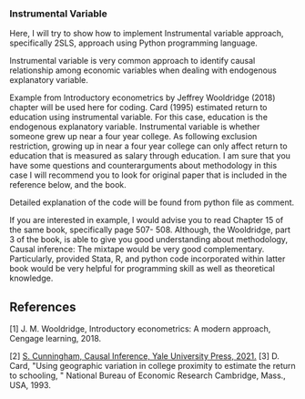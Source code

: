 ### Instrumental Variable 
Here,  I will try to show how to implement Instrumental variable approach, specifically 2SLS, approach using Python programming language.

Instrumental variable is very common approach to identify causal relationship among economic variables when dealing with endogenous explanatory variable. 

Example from Introductory econometrics by Jeffrey Wooldridge (2018) chapter will be used here for coding. Card (1995) estimated return to education using instrumental variable. For this case, education is the endogenous explanatory variable. Instrumental variable is whether someone grew up near a four year college. As following exclusion restriction, growing up in near a four year college can only affect return to education that is measured as salary through education. I am sure that you have some questions and counterarguments about methodology in this case I will recommend you to look for original paper that is included in the reference below, and the book.

Detailed explanation of the code will be found from python file as comment.

If you are interested in example, I would advise you to read Chapter 15 of the same book, specifically page 507- 508. Although, the Wooldridge, part 3 of the book,  is able to give you good understanding about methodology, Causal inference: The mixtape would be very good complementary. Particularly, provided Stata, R, and python code incorporated within latter book would be very helpful for programming skill as well as theoretical knowledge. 



## References

[1] 	J. M. Wooldridge, Introductory econometrics: A modern approach, Cengage learning, 2018. 

[2] 	[S. Cunningham, Causal Inference, Yale University Press, 2021.](https://mixtape.scunning.com/)
[3] 	D. Card, "Using geographic variation in college proximity to estimate the return to schooling,
" National Bureau of Economic Research Cambridge, Mass., USA, 1993. 


